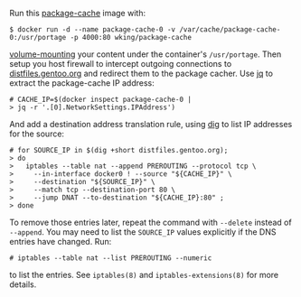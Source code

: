 Run this [package-cache][] image with:

    $ docker run -d --name package-cache-0 -v /var/cache/package-cache-0:/usr/portage -p 4000:80 wking/package-cache

[volume-mounting][volume-mount] your content under the container's
`/usr/portage`.  Then setup you host firewall to intercept outgoing
connections to [distfiles.gentoo.org][] and redirect them to the
package cacher.  Use [jq][] to extract the package-cache IP address:

    # CACHE_IP=$(docker inspect package-cache-0 |
    > jq -r '.[0].NetworkSettings.IPAddress')

And add a destination address translation rule, using [dig][] to list
IP addresses for the source:

    # for SOURCE_IP in $(dig +short distfiles.gentoo.org);
    > do
    >   iptables --table nat --append PREROUTING --protocol tcp \
    >     --in-interface docker0 ! --source "${CACHE_IP}" \
    >     --destination "${SOURCE_IP}" \
    >     --match tcp --destination-port 80 \
    >     --jump DNAT --to-destination "${CACHE_IP}:80" ;
    > done

To remove those entries later, repeat the command with `--delete`
instead of `--append`.  You may need to list the `SOURCE_IP` values
explicitly if the DNS entries have changed.  Run:

    # iptables --table nat --list PREROUTING --numeric

to list the entries.  See `iptables(8)` and `iptables-extensions(8)`
for more details.

[package-cache]: http://blog.tremily.us/posts/package-cache/
[volume-mount]: http://docs.docker.io/en/latest/use/working_with_volumes/
[distfiles.gentoo.org]: http://distfiles.gentoo.org/
[jq]: http://stedolan.github.io/jq/
[dig]: ftp://ftp.isc.org/isc/bind9/cur/9.9/doc/arm/man.dig.html
